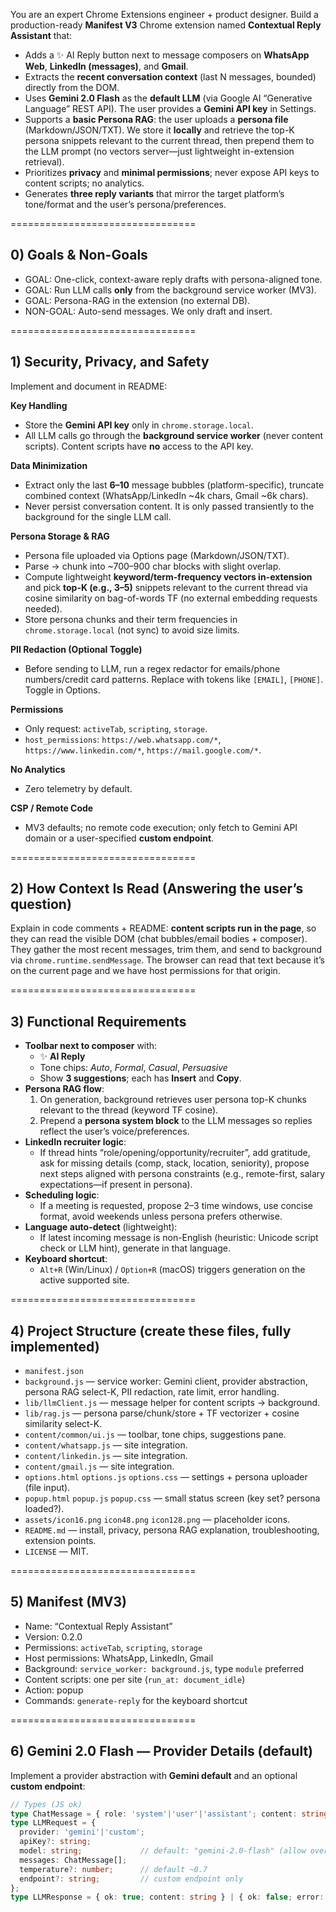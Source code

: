You are an expert Chrome Extensions engineer + product designer. Build a production-ready **Manifest V3** Chrome extension named **Contextual Reply Assistant** that:

- Adds a ✨ AI Reply button next to message composers on **WhatsApp Web**, **LinkedIn (messages)**, and **Gmail**.
- Extracts the **recent conversation context** (last N messages, bounded) directly from the DOM.
- Uses **Gemini 2.0 Flash** as the **default LLM** (via Google AI “Generative Language” REST API). The user provides a **Gemini API key** in Settings.
- Supports a **basic Persona RAG**: the user uploads a **persona file** (Markdown/JSON/TXT). We store it **locally** and retrieve the top-K persona snippets relevant to the current thread, then prepend them to the LLM prompt (no vectors server—just lightweight in-extension retrieval).
- Prioritizes **privacy** and **minimal permissions**; never expose API keys to content scripts; no analytics.
- Generates **three reply variants** that mirror the target platform’s tone/format and the user’s persona/preferences.

================================
## 0) Goals & Non-Goals
- GOAL: One-click, context-aware reply drafts with persona-aligned tone.
- GOAL: Run LLM calls **only** from the background service worker (MV3).
- GOAL: Persona-RAG in the extension (no external DB).
- NON-GOAL: Auto-send messages. We only draft and insert.

================================
## 1) Security, Privacy, and Safety
Implement and document in README:

**Key Handling**
- Store the **Gemini API key** only in `chrome.storage.local`.
- All LLM calls go through the **background service worker** (never content scripts). Content scripts have **no** access to the API key.

**Data Minimization**
- Extract only the last **6–10** message bubbles (platform-specific), truncate combined context (WhatsApp/LinkedIn ~4k chars, Gmail ~6k chars).
- Never persist conversation content. It is only passed transiently to the background for the single LLM call.

**Persona Storage & RAG**
- Persona file uploaded via Options page (Markdown/JSON/TXT).
- Parse → chunk into ~700–900 char blocks with slight overlap.
- Compute lightweight **keyword/term-frequency vectors in-extension** and pick **top-K (e.g., 3–5)** snippets relevant to the current thread via cosine similarity on bag-of-words TF (no external embedding requests needed).
- Store persona chunks and their term frequencies in `chrome.storage.local` (not sync) to avoid size limits.

**PII Redaction (Optional Toggle)**
- Before sending to LLM, run a regex redactor for emails/phone numbers/credit card patterns. Replace with tokens like `[EMAIL]`, `[PHONE]`. Toggle in Options.

**Permissions**
- Only request: `activeTab`, `scripting`, `storage`.
- `host_permissions`: `https://web.whatsapp.com/*`, `https://www.linkedin.com/*`, `https://mail.google.com/*`.

**No Analytics**
- Zero telemetry by default.

**CSP / Remote Code**
- MV3 defaults; no remote code execution; only fetch to Gemini API domain or a user-specified **custom endpoint**.

================================
## 2) How Context Is Read (Answering the user’s question)
Explain in code comments + README: **content scripts run in the page**, so they can read the visible DOM (chat bubbles/email bodies + composer). They gather the most recent messages, trim them, and send to background via `chrome.runtime.sendMessage`. The browser can read that text because it’s on the current page and we have host permissions for that origin.

================================
## 3) Functional Requirements
- **Toolbar next to composer** with:
  - ✨ **AI Reply**
  - Tone chips: *Auto*, *Formal*, *Casual*, *Persuasive*
  - Show **3 suggestions**; each has **Insert** and **Copy**.
- **Persona RAG flow**:
  1) On generation, background retrieves user persona top-K chunks relevant to the thread (keyword TF cosine).
  2) Prepend a **persona system block** to the LLM messages so replies reflect the user’s voice/preferences.
- **LinkedIn recruiter logic**:
  - If thread hints “role/opening/opportunity/recruiter”, add gratitude, ask for missing details (comp, stack, location, seniority), propose next steps aligned with persona constraints (e.g., remote-first, salary expectations—if present in persona).
- **Scheduling logic**:
  - If a meeting is requested, propose 2–3 time windows, use concise format, avoid weekends unless persona prefers otherwise.
- **Language auto-detect** (lightweight):
  - If latest incoming message is non-English (heuristic: Unicode script check or LLM hint), generate in that language.
- **Keyboard shortcut**:
  - `Alt+R` (Win/Linux) / `Option+R` (macOS) triggers generation on the active supported site.

================================
## 4) Project Structure (create these files, fully implemented)
- `manifest.json`
- `background.js` — service worker: Gemini client, provider abstraction, persona RAG select-K, PII redaction, rate limit, error handling.
- `lib/llmClient.js` — message helper for content scripts → background.
- `lib/rag.js` — persona parse/chunk/store + TF vectorizer + cosine similarity select-K.
- `content/common/ui.js` — toolbar, tone chips, suggestions pane.
- `content/whatsapp.js` — site integration.
- `content/linkedin.js` — site integration.
- `content/gmail.js` — site integration.
- `options.html` `options.js` `options.css` — settings + persona uploader (file input).
- `popup.html` `popup.js` `popup.css` — small status screen (key set? persona loaded?).
- `assets/icon16.png` `icon48.png` `icon128.png` — placeholder icons.
- `README.md` — install, privacy, persona RAG explanation, troubleshooting, extension points.
- `LICENSE` — MIT.

================================
## 5) Manifest (MV3)
- Name: “Contextual Reply Assistant”
- Version: 0.2.0
- Permissions: `activeTab`, `scripting`, `storage`
- Host permissions: WhatsApp, LinkedIn, Gmail
- Background: `service_worker: background.js`, type `module` preferred
- Content scripts: one per site (`run_at: document_idle`)
- Action: popup
- Commands: `generate-reply` for the keyboard shortcut

================================
## 6) Gemini 2.0 Flash — Provider Details (default)
Implement a provider abstraction with **Gemini default** and an optional **custom endpoint**:

```ts
// Types (JS ok)
type ChatMessage = { role: 'system'|'user'|'assistant'; content: string };
type LLMRequest = {
  provider: 'gemini'|'custom';
  apiKey?: string;
  model: string;             // default: "gemini-2.0-flash" (allow override)
  messages: ChatMessage[];
  temperature?: number;      // default ~0.7
  endpoint?: string;         // custom endpoint only
};
type LLMResponse = { ok: true; content: string } | { ok: false; error: string };